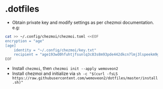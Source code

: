 # .dotfiles
- Obtain private key and modify settings as per chezmoi documentation. e.g:
```bash
cat >> ~/.config/chezmoi/chezmoi.toml <<EOF
encryption = "age"
[age]
    identity = "~/.config/chezmoi/key.txt"
    recipient = "age193wd0hfuhtjfsunlq3c83s8m93pde442dkcn7lmj3lspeekm9g7stwutrl"
EOF
```
- Install `chezmoi`, then `chezmoi init --apply wemoveon2` 
- Install chezmoi and initialize via `sh -c "$(curl -fsLS https://raw.githubusercontent.com/wemoveon2/dotfiles/master/install.sh)"`

